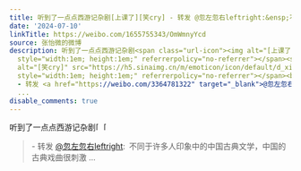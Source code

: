 ```yaml
---
title: 听到了一点点西游记杂剧[上课了][笑cry] - 转发 @忽左忽右leftright:&ensp;不同于许多人印象中的中国古典文学，中国的古典戏曲很刺激，而元杂剧更是称得上“百无...
date: '2024-07-10'
linkTitle: https://weibo.com/1655755343/OmWmnyYcd
source: 张怡微的微博
description: 听到了一点点西游记杂剧<span class="url-icon"><img alt="[上课了]" src="https://face.t.sinajs.cn/t4/appstyle/expression/ext/normal/0f/2022_Forclass_org.png"
  style="width:1em; height:1em;" referrerpolicy="no-referrer"></span><span class="url-icon"><img
  alt="[笑cry]" src="https://h5.sinaimg.cn/m/emoticon/icon/default/d_xiaoku-f2bd11b506.png"
  style="width:1em; height:1em;" referrerpolicy="no-referrer"></span><br><blockquote>
  - 转发 <a href="https://weibo.com/3364781322" target="_blank">@忽左忽右leftright</a>: 不同于许多人印象中的中国古典文学，中国的古典戏曲很刺激
  ...
disable_comments: true
---
```

听到了一点点西游记杂剧<span class="url-icon"><img alt="[上课了]" src="https://face.t.sinajs.cn/t4/appstyle/expression/ext/normal/0f/2022_Forclass_org.png" style="width:1em; height:1em;" referrerpolicy="no-referrer"></span><span class="url-icon"><img alt="[笑cry]" src="https://h5.sinaimg.cn/m/emoticon/icon/default/d_xiaoku-f2bd11b506.png" style="width:1em; height:1em;" referrerpolicy="no-referrer"></span><br><blockquote> - 转发 <a href="https://weibo.com/3364781322" target="_blank">@忽左忽右leftright</a>: 不同于许多人印象中的中国古典文学，中国的古典戏曲很刺激 ...